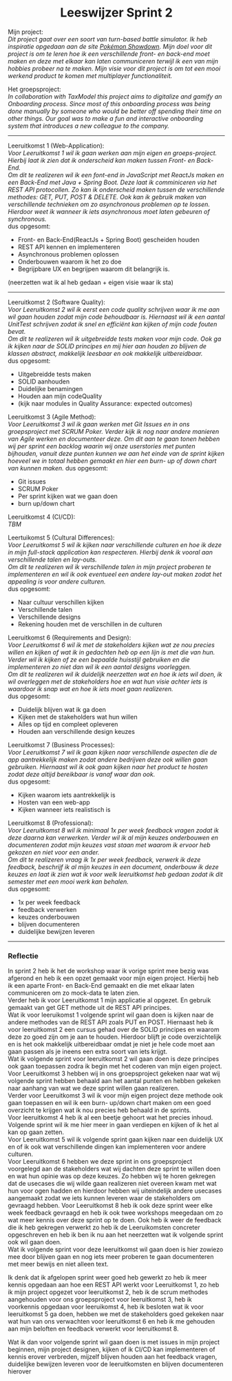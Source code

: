 <h1 align="center">Leeswijzer Sprint 2</h1>

Mijn project:  
*Dit project gaat over een soort van turn-based battle simulator. Ik heb inspiratie opgedaan aan de site [Pokémon Showdown](https://play.pokemonshowdown.com/). Mijn doel voor dit project is om te leren hoe ik een verschillende front- en back-end moet maken en deze met elkaar kan laten communiceren terwijl ik een van mijn hobbies probeer na te maken. Mijn visie voor dit project is om tot een mooi werkend product te komen met multiplayer functionaliteit.*

Het groepsproject:  
*In collaboration with TaxModel this project aims to digitalize and gamify an Onboarding process. Since most of this onboarding process was being done manually by someone who would be better off spending their time on other things. Our goal was to make a fun and interactive onboarding system that introduces a new colleague to the company.*

---
Leeruitkomst 1 (Web-Application):  
*Voor Leeruitkomst 1 wil ik gaan werken aan mijn eigen en groeps-project. Hierbij laat ik zien dat ik onderscheid kan maken tussen Front- en Back-End.*  
*Om dit te realizeren wil ik een font-end in JavaScript met ReactJs maken en een Back-End met Java + Spring Boot. Deze laat ik comminiceren via het REST API protocollen. Zo kan ik onderscheid maken tussen de verschillende methodes: GET, PUT, POST & DELETE. Ook kan ik gebruik maken van verschillende technieken om zo asynchronous problemen op te lossen. Hierdoor weet ik wanneer ik iets asynchronous moet laten gebeuren of synchronous.*  
dus opgesomt:
- Front- en Back-End(ReactJs + Spring Boot) gescheiden houden
- REST API kennen en implementeren
- Asynchronous problemen oplossen
- Onderbouwen waarom ik het zo doe
- Begrijpbare UX en begrijpen waarom dit belangrijk is.

(neerzetten wat ik al heb gedaan + eigen visie waar ik sta)

---

Leeruitkomst 2 (Software Quality):  
*Voor Leeruitkomst 2 wil ik eerst een code quality schrijven waar ik me aan wil gaan houden zodat mijn code behoudbaar is. Hiernaast wil ik een aantal UnitTest schrijven zodat ik snel en efficiënt kan kijken of mijn code fouten bevat.*  
*Om dit te realizeren wil ik uitgebreidde tests maken voor mijn code. Ook ga ik kijken naar de SOLID principes en mij hier aan houden zo blijven de klassen abstract, makkelijk leesbaar en ook makkelijk uitbereidbaar.*  
dus opgesomt:
- Uitgebreidde tests maken
- SOLID aanhouden
- Duidelijke benamingen
- Houden aan mijn codeQuality
- (kijk naar modules in Quality Assurance: expected outcomes)

Leeruitkomst 3 (Agile Method):  
*Voor Leeruitkomst 3 wil ik gaan werken met Git Issues en in ons groepsproject met SCRUM Poker. Verder kijk ik nog naar andere manieren van Agile werken en documenteer deze. Om dit aan te gaan tonen hebben wij per sprint een backlog waarin wij onze userstories met punten bijhouden, vanuit deze punten kunnen we aan het einde van de sprint kijken hoeveel we in totaal hebben gemaakt en hier een burn- up of down chart van kunnen maken.*
dus opgesomt:
- Git issues
- SCRUM Poker
- Per sprint kijken wat we gaan doen
- burn up/down chart

Leeruitkomst 4 (CI/CD):  
*TBM*

Leertuikomst 5 (Cultural Differences):  
*Voor Leeruitkomst 5 wil ik kijken naar verschillende culturen en hoe ik deze in mijn full-stack application kan respecteren. Hierbij denk ik vooral aan verschillende talen en lay-outs.*  
*Om dit te realizeren wil ik verschillende talen in mijn project proberen te implementeren en wil ik ook eventueel een andere lay-out maken zodat het appealing is voor andere culturen.*  
dus opgesomt:
- Naar cultuur verschillen kijken
- Verschillende talen
- Verschillende designs
- Rekening houden met de verschillen in de culturen

Leeruitkomst 6 (Requirements and Design):  
*Voor Leeruitkomst 6 wil ik met de stakeholders kijken wat ze nou precies willen en kijken of wat ik in gedachten heb op een lijn is met die van hun. Verder wil ik kijken of ze een bepaalde huisstijl gebruiken en die implementeren zo niet dan wil ik een aantal designs voorleggen.*  
*Om dit te realizeren wil ik duidelijk neerzetten wat en hoe ik iets wil doen, ik wil overleggen met de stakeholders hoe en wat hun visie achter iets is waardoor ik snap wat en hoe ik iets moet gaan realizeren.*  
dus opgesomt:
- Duidelijk blijven wat ik ga doen
- Kijken met de stakeholders wat hun willen
- Alles op tijd en compleet opleveren
- Houden aan verschillende design keuzes

Leeruitkomst 7 (Business Processes):  
*Voor Leeruitkomst 7 wil ik gaan kijken naar verschillende aspecten die de app aantrekkelijk maken zodat andere bedrijven deze ook willen gaan gebruiken. Hiernaast wil ik ook gaan kijken naar het product te hosten zodat deze altijd bereikbaar is vanaf waar dan ook.*  
dus opgesomt:
- Kijken waarom iets aantrekkelijk is
- Hosten van een web-app
- Kijken wanneer iets realistisch is

Leeruitkomst 8 (Professional):  
*Voor Leeruitkomst 8 wil ik minimaal 1x per week feedback vragen zodat ik deze daarna kan verwerken. Verder wil ik al mijn keuzes onderbouwen en documenteren zodat mijn keuzes vast staan met waarom ik ervoor heb gekozen en niet voor een ander.*  
*Om dit te realizeren vraag ik 1x per week feedback, verwerk ik deze feedback, beschrijf ik al mijn keuzes in een document, onderbouw ik deze keuzes en laat ik zien wat ik voor welk leeruitkomst heb gedaan zodat ik dit semester met een mooi werk kan behalen.*  
dus opgesomt:
- 1x per week feedback
- feedback verwerken
- keuzes onderbouwen
- blijven documenteren
- duidelijke bewijzen leveren

---

### Reflectie  
In sprint 2 heb ik het de workshop waar ik vorige sprint mee bezig was afgerond en heb ik een opzet gemaakt voor mijn eigen project. Hierbij heb ik een aparte Front- en Back-End gemaakt en die met elkaar laten communiceren om zo mock-data te laten zien.  
Verder heb ik voor Leeruitkomst 1 mijn applicatie al opgezet. En gebruik gemaakt van get GET methode uit de REST API principes.  
Wat ik voor leeruikomst 1 volgende sprint wil gaan doen is kijken naar de andere methodes van de REST API zoals PUT en POST.
Hiernaast heb ik voor leeruitkomst 2 een cursus gehad over de SOLID principes en waarom deze zo goed zijn om je aan te houden. Hierdoor blijft je code overzichtelijk en is het ook makkelijk uitbereidbaar omdat je niet je hele code moet aan gaan passen als je ineens een extra soort van iets krijgt.  
Wat ik volgende sprint voor leeruitkomst 2 wil gaan doen is deze principes ook gaan toepassen zodra ik begin met het coderen van mijn eigen project.  
Voor Leeruitkomst 3 hebben wij in ons groepsproject gekeken naar wat wij volgende sprint hebben behaald aan het aantal punten en hebben gekeken naar aanhang van wat we deze sprint willen gaan realizeren.  
Verder voor Leeruitkomst 3 wil ik voor mijn eigen project deze methode ook gaan toepassen en wil ik een burn- up/down chart maken om een goed overzicht te krijgen wat ik nou precies heb behaald in de sprints.  
Voor leeruitkomst 4 heb ik al een beetje gehoort wat het precies inhoud. Volgende sprint wil ik me hier meer in gaan verdiepen en kijken of ik het al kan op gaan zetten.  
Voor Leeruitkomst 5 wil ik volgende sprint gaan kijken naar een duidelijk UX en of ik ook wat verschillende dingen kan implementeren voor andere culturen.  
Voor Leeruitkomst 6 hebben we deze sprint in ons groepsproject voorgelegd aan de stakeholders wat wij dachten deze sprint te willen doen en wat hun opinie was op deze keuzes. Zo hebben wij te horen gekregen dat de usecases die wij wilde gaan realizeren niet overeen kwam met wat hun voor ogen hadden en hierdoor hebben wij uiteindelijk andere usecases aangemaakt zodat we iets kunnen leveren waar de stakeholders om gevraagd hebben.
Voor Leeruitkomst 8 heb ik ook deze sprint weer elke week feedback gevraagd en heb ik ook twee workshops meegedaan om zo wat meer kennis over deze sprint op te doen. Ook heb ik weer de feedback die ik heb gekregen verwerkt zo heb ik de Leeruikomsten concreter opgeschreven en heb ik ben ik nu aan het neerzetten wat ik volgende sprint ook wil gaan doen.  
Wat ik volgende sprint voor deze leeruitkomst wil gaan doen is hier zowiezo mee door blijven gaan en nog iets meer proberen te gaan documenteren met meer bewijs en niet alleen text.  

Ik denk dat ik afgelopen sprint weer goed heb gewerkt zo heb ik meer kennis opgedaan aan hoe een REST API werkt voor Leeruitkomst 1, zo heb ik mijn project opgezet voor leeruitkomst 2, heb ik de scrum methodes aangehouden voor ons groepsproject voor leeruitkomst 3, heb ik voorkennis opgedaan voor leeruikomst 4, heb ik besloten wat ik voor leeruitkomst 5 ga doen, hebben we met de stakeholders goed gekeken naar wat hun van ons verwachten voor leeruitkomst 6 en heb ik me gehouden aan mijn beloften en feedback verwerkt voor leeruitkomst 8.

Wat ik dan voor volgende sprint wil gaan doen is met issues in mijn project beginnen, mijn project designen, kijken of ik CI/CD kan implementeren of kennis erover verbreden, mijzelf blijven houden aan het feedback vragen, duidelijke bewijzen leveren voor de leeruitkomsten en blijven documenteren hierover
